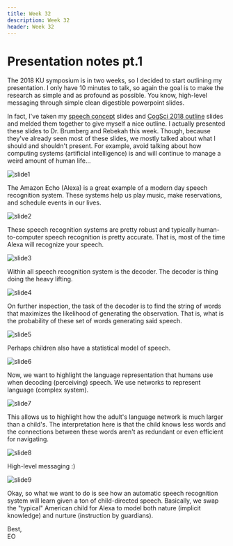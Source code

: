 ```yaml
---
title: Week 32
description: Week 32
header: Week 32
---
```


# Presentation notes pt.1
The 2018 KU symposium is in two weeks, so I decided to start outlining my presentation. I only have 10 minutes to talk, so again the goal is to make the research as simple and as profound as possible. You know, high-level messaging through simple clean digestible powerpoint slides.

In fact, I've taken my [speech concept](https://eoduniyi.github.io/MLL-blog/Week9) slides and [CogSci 2018 outline](https://eoduniyi.github.io/MLL-blog/Week13) slides and melded them together to give myself a nice outline. I actually presented these slides to Dr. Brumberg and Rebekah this week. Though, because they've already seen most of these slides, we mostly talked about what I should and shouldn't present. For example, avoid talking about how computing systems (artificial intelligence) is and will continue to manage a weird amount of human life...


![slide1](https://storage.googleapis.com/root-proposal-1246/CREU_DATA/week_32/Slide1.png)

The Amazon Echo (Alexa) is a great example of a modern day speech recognition system. These systems help us play music, make reservations, and schedule events in our lives.


![slide2](https://storage.googleapis.com/root-proposal-1246/CREU_DATA/week_32/Slide2.png)

These speech recognition systems are pretty robust and typically human-to-computer speech recognition is pretty accurate. That is, most of the time Alexa will recognize your speech.

![slide3](https://storage.googleapis.com/root-proposal-1246/CREU_DATA/week_32/Slide3.png)

Within all speech recognition system is the decoder. The decoder is thing doing the heavy lifting.

![slide4](https://storage.googleapis.com/root-proposal-1246/CREU_DATA/week_32/Slide4.png)

On further inspection, the task of the decoder is to find the string of words that maximizes the likelihood of generating the observation. That is, what is the probability of these set of words generating said speech.


![slide5](https://storage.googleapis.com/root-proposal-1246/CREU_DATA/week_32/Slide5.png)

Perhaps children also have a statistical model of speech.


![slide6](https://storage.googleapis.com/root-proposal-1246/CREU_DATA/week_32/Slide6.png)

Now, we want to highlight the language representation that humans use when decoding (perceiving) speech. We use networks to represent language (complex system).


![slide7](https://storage.googleapis.com/root-proposal-1246/CREU_DATA/week_32/Slide7.png)

This allows us to highlight how the adult's language network is much larger than a child's. The interpretation here is that the child knows less words and the connections between these words aren't as redundant or even efficient for navigating.


![slide8](https://storage.googleapis.com/root-proposal-1246/CREU_DATA/week_32/Slide8.png)

High-level messaging :)


![slide9](https://storage.googleapis.com/root-proposal-1246/CREU_DATA/week_32/Slide9.png)

Okay, so what we want to do is see how an automatic speech recognition system will learn given a ton of child-directed speech. Basically, we swap the "typical" American child for Alexa to model both nature (implicit knowledge) and nurture (instruction by guardians).


Best, <br />
EO
